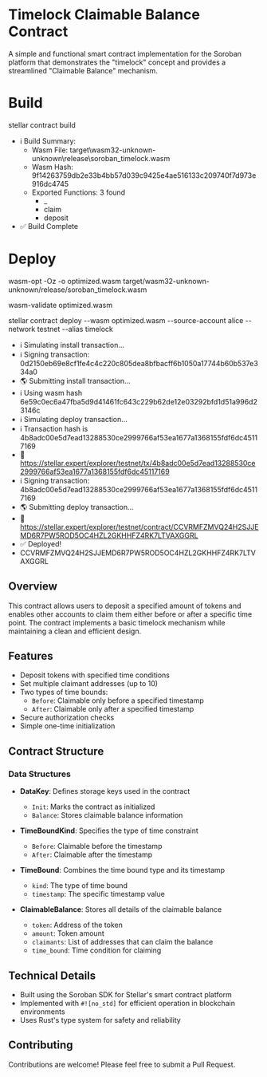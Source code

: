 # Timelock Claimable Balance Contract

A simple and functional smart contract implementation for the Soroban platform that demonstrates the "timelock" concept and provides a streamlined "Claimable Balance" mechanism.

# Build

stellar contract build 

- ℹ️  Build Summary:
   - Wasm File: target\wasm32-unknown-unknown\release\soroban_timelock.wasm
   - Wasm Hash: 9f14263759db2e33b4bb57d039c9425e4ae516133c209740f7d973e916dc4745
   - Exported Functions: 3 found
     - _
     - claim
     - deposit
- ✅ Build Complete

# Deploy

wasm-opt -Oz -o optimized.wasm target/wasm32-unknown-unknown/release/soroban_timelock.wasm

wasm-validate optimized.wasm

stellar contract deploy --wasm optimized.wasm --source-account alice --network testnet --alias timelock

- ℹ️  Simulating install transaction…
- ℹ️  Signing transaction: 0d2150eb69e8cf1fe4c4c220c805dea8bfbacff6b1050a17744b60b537e334a0
- 🌎 Submitting install transaction…
- ℹ️  Using wasm hash 6e59c0ec6a47fba5d9d41461fc643c229b62de12e03292bfd1d51a996d23146c
- ℹ️  Simulating deploy transaction…
- ℹ️  Transaction hash is 4b8adc00e5d7ead13288530ce2999766af53ea1677a1368155fdf6dc45117169
- 🔗 https://stellar.expert/explorer/testnet/tx/4b8adc00e5d7ead13288530ce2999766af53ea1677a1368155fdf6dc45117169
- ℹ️  Signing transaction: 4b8adc00e5d7ead13288530ce2999766af53ea1677a1368155fdf6dc45117169
- 🌎 Submitting deploy transaction…
- 🔗 https://stellar.expert/explorer/testnet/contract/CCVRMFZMVQ24H2SJJEMD6R7PW5ROD5OC4HZL2GKHHFZ4RK7LTVAXGGRL
- ✅ Deployed!
- CCVRMFZMVQ24H2SJJEMD6R7PW5ROD5OC4HZL2GKHHFZ4RK7LTVAXGGRL

## Overview

This contract allows users to deposit a specified amount of tokens and enables other accounts to claim them either before or after a specific time point. The contract implements a basic timelock mechanism while maintaining a clean and efficient design.

## Features

- Deposit tokens with specified time conditions
- Set multiple claimant addresses (up to 10)
- Two types of time bounds:
  - `Before`: Claimable only before a specified timestamp
  - `After`: Claimable only after a specified timestamp
- Secure authorization checks
- Simple one-time initialization

## Contract Structure

### Data Structures

- **DataKey**: Defines storage keys used in the contract
  - `Init`: Marks the contract as initialized
  - `Balance`: Stores claimable balance information

- **TimeBoundKind**: Specifies the type of time constraint
  - `Before`: Claimable before the timestamp
  - `After`: Claimable after the timestamp

- **TimeBound**: Combines the time bound type and its timestamp
  - `kind`: The type of time bound
  - `timestamp`: The specific timestamp value

- **ClaimableBalance**: Stores all details of the claimable balance
  - `token`: Address of the token
  - `amount`: Token amount
  - `claimants`: List of addresses that can claim the balance
  - `time_bound`: Time condition for claiming

## Technical Details

- Built using the Soroban SDK for Stellar's smart contract platform
- Implemented with `#![no_std]` for efficient operation in blockchain environments
- Uses Rust's type system for safety and reliability

## Contributing

Contributions are welcome! Please feel free to submit a Pull Request.
